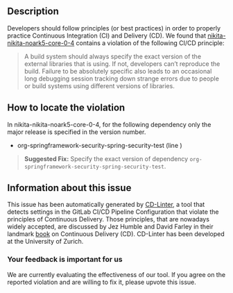 
## Description
Developers should follow principles (or best practices) in order to properly practice Continuous Integration (CI) and Delivery (CD).
We found that [nikita-nikita-noark5-core-0-4](https://gitlab.com/OsloMet-ABI/nikita-noark5-core/blob/master/.gitlab-ci.yml) contains a violation of the following CI/CD principle:

> A build system should always specify the exact version of the external libraries that is using.
If not, developers can’t reproduce the build. Failure to be absolutely specific also leads to an occasional long debugging session tracking down strange errors due to people or build systems using different versions of libraries.

## How to locate the violation

In nikita-nikita-noark5-core-0-4, for the following dependency only the major release is specified in the version number.

* org-springframework-security-spring-security-test (line )

> **Suggested Fix:** Specify the exact version of dependency `org-springframework-security-spring-security-test`.

## Information about this issue

This issue has been automatically generated by [CD-Linter](https://gitlab.com/Jancso/configuration-analytics), a tool that detects settings in the GitLab CI/CD Pipeline Configuration that violate the principles of Continuous Delivery. Those principles, that are nowadays widely accepted, are discussed by Jez Humble and David Farley in their landmark [book](https://www.oreilly.com/library/view/continuous-delivery-reliable/9780321670250/) on Continuous Delivery (CD). CD-Linter has been developed at the University of Zurich.

### Your feedback is important for us
We are currently evaluating the effectiveness of our tool. If you agree on the reported violation and are willing to fix it, please upvote this issue.